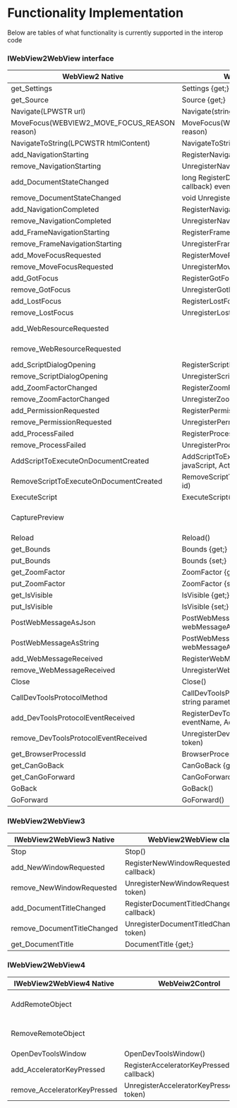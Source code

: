 # Functionality Implementation
Below are tables of what functionality is currently supported in the interop code

### IWebView2WebView interface

|WebView2 Native| WebView2WebView class | Notes|
|---|---|---|
|get_Settings | Settings {get;}   | Working  |
|get_Source | Source  {get;}| Working  |
|Navigate(LPWSTR url) | Navigate(string url)  | Working  |
|MoveFocus(WEBVIEW2_MOVE_FOCUS_REASON reason)| MoveFocus(WEBVIEW2_MOVE_FOCUS_REASON reason)  | Working |
|NavigateToString(LPCWSTR htmlContent)| NavigateToString(string htmlContent)  | Working  |
|add_NavigationStarting| RegisterNavigationStarting(Action<NavigationStartingEventArgs> callback)  | Working |
|remove_NavigationStarting| UnregisterNavigationStarting(long)  | Working |
|add_DocumentStateChanged| long RegisterDocumentStateChanged(Action<DocumentStateChangedEventArgs> callback) event | Working |
|remove_DocumentStateChanged| void UnregisterDocumentStateChanged(long token) | Working |
|add_NavigationCompleted| RegisterNavigationCompleted(Action<NavigationCompletedEventArgs> callback) | Working |
|remove_NavigationCompleted| UnregisterNavigationCompleted(long token) | Working |
|add_FrameNavigationStarting| RegisterFrameNavigationStarting(Action<NavigationStartingEventArgs> callback)  | Working |
|remove_FrameNavigationStarting| UnregisterFrameNavigationStarting(long token)  | Working |
|add_MoveFocusRequested| RegisterMoveFocusRequested(Action<MoveFocusRequestedEventArgs> callback) | Working |
|remove_MoveFocusRequested| UnregisterMoveFocusRequested(long token) | Working |
|add_GotFocus| RegisterGotFocus(Action<FocusChangedEventEventArgs> callback) | Working |
|remove_GotFocus| UnregisterGotFocus(long token) | Working |
|add_LostFocus| RegisterLostFocus(Action<FocusChangedEventEventArgs> callback)  | Working |
|remove_LostFocus| UnregisterLostFocus(long token)  | Working |
|add_WebResourceRequested|  | Not working currently  |
|remove_WebResourceRequested|  | Not working currently |
|add_ScriptDialogOpening| RegisterScriptDialogOpening(Action<ScriptDialogOpeningEventArgs> callback)   | Working |
|remove_ScriptDialogOpening| UnregisterScriptDialogOpening(long token)   | Working |
|add_ZoomFactorChanged| RegisterZoomFactorChanged(Action<ZoomFactorCompletedEventArgs> callback)  | Working |
|remove_ZoomFactorChanged| UnregisterZoomFactorChanged(long token)  | Working |
|add_PermissionRequested| RegisterPermissionRequested(Action<PermissionRequestedEventArgs> callback) | Working |
|remove_PermissionRequested| UnregisterPermissionRequested(long token) | Working |
|add_ProcessFailed| RegisterProcessFailed(Action<ProcessFailedEventArgs> callback) | Working |
|remove_ProcessFailed| UnregisterProcessFailed(long token) | Working |
|AddScriptToExecuteOnDocumentCreated | AddScriptToExecuteOnDocumentCreated(string javaScript, Action<AddScriptToExecuteOnDocumentCreatedCompletedEventArgs> callback)  | Working |
|RemoveScriptToExecuteOnDocumentCreated| RemoveScriptToExecuteOnDocumentCreated(string id)  | Working |
|ExecuteScript | ExecuteScript(string javaScript, Action<ExecuteScriptCompletedEventArgs> callback) | Working |
|CapturePreview|   | Not implemented yet |
|Reload | Reload()  | Working  |
|get_Bounds| Bounds {get;} | Working |
|put_Bounds| Bounds {set;} | Working |
|get_ZoomFactor| ZoomFactor {get;}  | Working |
|put_ZoomFactor|  ZoomFactor {set;} | Working |
|get_IsVisible| IsVisible {get;}  | Working |
|put_IsVisible| IsVisible {set;} | Working |
|PostWebMessageAsJson | PostWebMessageAsJson(string webMessageAsJson) | Working |
|PostWebMessageAsString | PostWebMessageAsString(string webMessageAsString)  | Working |
|add_WebMessageReceived | RegisterWebMessageReceived(Action<WebMessageReceivedEventArgs> callback) | Working |
|remove_WebMessageReceived | UnregisterWebMessageReceived(long token) | Working  |
|Close | Close() | Working |
|CallDevToolsProtocolMethod | CallDevToolsProtocolMethod(string methodName, string parametersAsJson) | Working |
|add_DevToolsProtocolEventReceived | RegisterDevToolsProtocolEventReceived(string eventName, Action<DevToolsProtocolEventReceivedEventArgs> callback) | Working |
|remove_DevToolsProtocolEventReceived| UnregisterDevToolsProtocolEventReceived(long token) | Working |
|get_BrowserProcessId | BrowserProcessId {get;}  | Working |
|get_CanGoBack| CanGoBack {get;} | Working |
|get_CanGoForward| CanGoForward {get;}  | Working |
|GoBack| GoBack()  | Working |
|GoForward| GoForward() | Working |

### IWebView2WebView3

|IWebView2WebView3 Native|WebView2WebView class| Notes |
|---|---|---|
|Stop | Stop() | |
|add_NewWindowRequested| RegisterNewWindowRequested(Action<NewWindowRequestedEventArgs> callback) | Working |
|remove_NewWindowRequested| UnregisterNewWindowRequested(long token) | Working |
|add_DocumentTitleChanged| RegisterDocumentTitledChanged(Action<DocumentTitleChangedEventArgs> callback) | Working |
|remove_DocumentTitleChanged| UnregisterDocumentTitledChanged(long token) | Working |
|get_DocumentTitle| DocumentTitle {get;} | Working |


### IWebView2WebView4

|IWebView2WebView4 Native|WebVeiw2Control|Tested|
|---|---|---|
|AddRemoteObject|  | Not implemented yet |
|RemoveRemoteObject|  | Not implemented yet |
|OpenDevToolsWindow| OpenDevToolsWindow()  | Working |
|add_AcceleratorKeyPressed| RegisterAcceleratorKeyPressed(Action<AcceleratorKeyPressedEventArgs> callback)  | Working |
|remove_AcceleratorKeyPressed| UnregisterAcceleratorKeyPressed(long token)  | Working |
